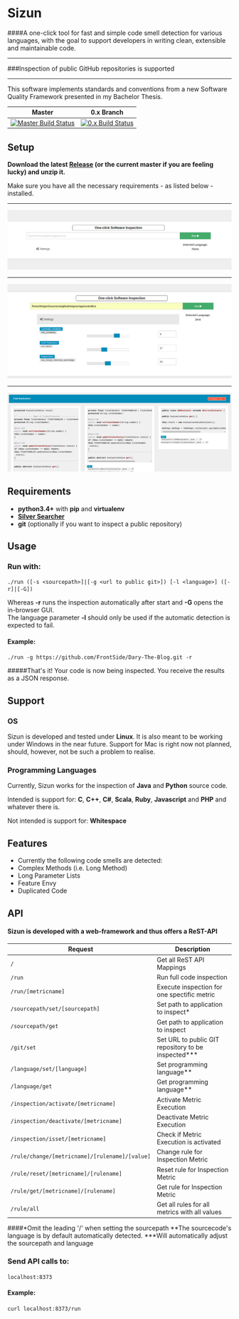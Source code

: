 # Sizun

####A one-click tool for fast and simple code smell detection for various languages, with the goal to support developers in writing clean, extensible and maintainable code.

---

###Inspection of public GitHub repositories is supported

---

This software implements standards and conventions from a new Software Quality Framework presented in my Bachelor Thesis.

Master | 0.x Branch
-------|-----------
[![Master Build Status](https://travis-ci.org/FrontSide/Sizun.svg?branch=master)](https://travis-ci.org/FrontSide/Sizun) | [![0.x Build Status](https://travis-ci.org/FrontSide/Sizun.svg?branch=0.x)](https://travis-ci.org/FrontSide/Sizun)

## Setup

**Download the latest [Release](https://github.com/FrontSide/Sizun/releases) (or the current master if you are feeling lucky) and unzip it.**<br />

Make sure you have all the necessary requirements - as listed below - installed.

---

![Home Screen](https://raw.githubusercontent.com/FrontSide/Sizun/107c8bffccf012bf65e26890c79de07310acf878/showcase/gui_homescreen.png)

---

![Settings](https://raw.githubusercontent.com/FrontSide/Sizun/107c8bffccf012bf65e26890c79de07310acf878/showcase/gui_settings.png)

---

![Results](https://raw.githubusercontent.com/FrontSide/Sizun/107c8bffccf012bf65e26890c79de07310acf878/showcase/gui_results1.png)

## Requirements

- **python3.4+** with **pip** and **virtualenv**
- **[Silver Searcher](https://github.com/ggreer/the_silver_searcher)**
- **git** (optionally if you want to inspect a public repository)

## Usage
### Run with:

    ./run ([-s <sourcepath>]|[-g <url to public git>]) [-l <language>] ([-r]|[-G])

Whereas **-r** runs the inspection automatically after start and **-G** opens the in-browser GUI.<br>
The language parameter **-l** should only be used if the automatic detection is expected to fail.

#### Example:

    ./run -g https://github.com/FrontSide/Dary-The-Blog.git -r

#####That's it! Your code is now being inspected. You receive the results as a JSON response.

## Support
### OS
Sizun is developed and tested under **Linux**. It is also meant to be working under Windows in the near future.
Support for Mac is right now not planned, should, however, not be such a problem to realise.

### Programming Languages
Currently, Sizun works for the inspection of **Java** and **Python** source code.

Intended is support for: **C**, **C++**, **C#**, **Scala**, **Ruby**, **Javascript** and **PHP** and whatever there is.

Not intended is support for: **Whitespace**

## Features

- Currently the following code smells are detected:
- Complex Methods (i.e. Long Method)
- Long Parameter Lists
- Feature Envy
- Duplicated Code

## API
#### Sizun is developed with a web-framework and thus offers a ReST-API

Request | Description
------- | -----------
`/`  | Get all ReST API Mappings
`/run`  | Run full code inspection
`/run/[metricname]`  | Execute inspection for one spectific metric
`/sourcepath/set/[sourcepath]`  | Set path to application to inspect*
`/sourcepath/get`  | Get path to application to inspect
`/git/set`  | Set URL to public GIT repository to be inspected***
`/language/set/[language]`  | Set programming language**
`/language/get`  | Get programming language**
`/inspection/activate/[metricname]`  | Activate Metric Execution
`/inspection/deactivate/[metricname]`  | Deactivate Metric Execution
`/inspection/isset/[metricname]`  | Check if Metric Execution is activated
`/rule/change/[metricname]/[rulename]/[value]`  | Change rule for Inspection Metric
`/rule/reset/[metricname]/[rulename]`  | Reset rule for Inspection Metric
`/rule/get/[metricname]/[rulename]`  | Get rule for Inspection Metric
`/rule/all`  | Get all rules for all metrics with all values

####*Omit the leading '/' when setting the sourcepath
**The sourcecode's language is by default automatically detected.
***Will automatically adjust the sourcepath and language

### Send API calls to:

    localhost:8373

#### Example:

    curl localhost:8373/run

